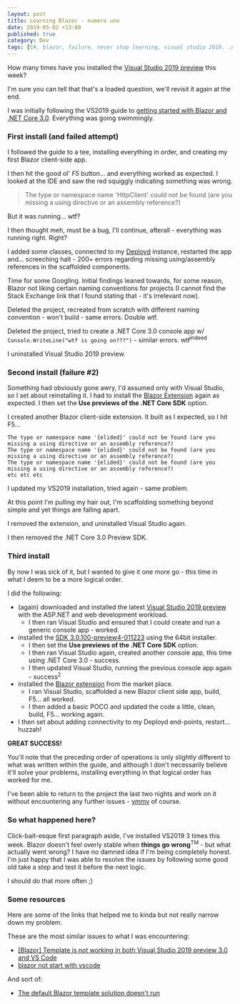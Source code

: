 ```yaml
---
layout: post
title: Learning Blazor - numero uno
date: 2019-05-02 +13:00
published: true
category: Dev
tags: [C#, blazor, failure, never stop learning, visual studio 2019, .net core 3.0, better late than never]
---
```


How many times have you installed the [Visual Studio 2019 preview](https://visualstudio.microsoft.com/vs/preview/) this week?

I'm sure you can tell that that's a loaded question, we'll revisit it again at the end.

I was initially following the VS2019 guide to [getting started with Blazor and .NET Core 3.0](https://docs.microsoft.com/en-us/aspnet/core/blazor/get-started?view=aspnetcore-3.0&tabs=visual-studio). Everything was going swimmingly.


### First install (and failed attempt)

I followed the guide to a tee, installing everything in order, and creating my first Blazor client-side app.

I then hit the good ol' *F5* button... and everything worked as expected. I looked at the IDE and saw the red squiggly indicating something was wrong.

> The type or namespace name 'HttpClient' could not be found (are you missing a using directive or an assembly reference?)

But it was running... wtf?

I then thought meh, must be a bug, I'll continue, afterall - everything was running right. Right?

I added some classes, connected to my [Deployd](https://deployd.com/) instance, restarted the app and... screeching halt - 200+ errors regarding missing using/assembly references in the scaffolded components.

Time for some Googling. Initial findings leaned towards, for some reason, Blazor not liking certain naming conventions for projects (I cannot find the Stack Exchange link that I found stating that - it's irrelevant now).

Deleted the project, recreated from scratch with different naming convention - won't build - same errors. Double wtf.

Deleted the project, tried to create a .NET Core 3.0 console app w/ `Console.WriteLine("wtf is going on???")` - similar errors. wtf<sup>indeed</sup>

I uninstalled Visual Studio 2019 preview.


### Second install (failure #2)

Something had obviously gone awry, I'd assumed only with Visual Studio, so I set about reinstalling it. I had to install the [Blazor Extension](https://go.microsoft.com/fwlink/?linkid=870389) again as expected. I then set the **Use previews of the .NET Core SDK** option.

I created another Blazor client-side extension. It built as I expected, so I hit F5...

~~~text
The type or namespace name '{elided}' could not be found (are you missing a using directive or an assembly reference?)
The type or namespace name '{elided}' could not be found (are you missing a using directive or an assembly reference?)
The type or namespace name '{elided}' could not be found (are you missing a using directive or an assembly reference?)
etc etc etc
~~~

I updated my VS2019 installation, tried again - same problem.

At this point I'm pulling my hair out, I'm scaffolding something beyond simple and yet things are falling apart.

I removed the extension, and uninstalled Visual Studio again.

I then removed the .NET Core 3.0 Preview SDK.


### Third install

By now I was sick of it, but I wanted to give it one more go - this time in what I deem to be a more logical order.

I did the following:
- (again) downloaded and installed the latest [Visual Studio 2019 preview](https://visualstudio.microsoft.com/vs/preview/) with the ASP.NET and web development workload.
  - I then ran Visual Studio and ensured that I could create and run a generic console app - worked.
- installed the [SDK 3.0.100-preview4-011223](https://dotnet.microsoft.com/download/thank-you/dotnet-sdk-3.0.100-preview4-windows-x64-installer) using the 64bit installer.
  - I then set the **Use previews of the .NET Core SDK** option.
  - I then ran Visual Studio again, created another console app, this time using .NET Core 3.0 - success.
  - I then updated Visual Studio, running the previous console app again - success<sup>2</sup>
- installed the [Blazor extension](https://go.microsoft.com/fwlink/?linkid=870389) from the market place.
  - I ran Visual Studio, scaffolded a new Blazor client side app, build, F5... all worked.
  - I then added a basic POCO and updated the code a little, clean, build, F5... working again.
- I then set about adding connectivity to my Deployd end-points, restsrt... huzzah!

**GREAT SUCCESS!**

You'll note that the preceding order of operations is only slightly different to what was written within the guide, and although I don't necessarily believe it'll solve your problems, installing everything in that logical order has worked for me.

I've been able to return to the project the last two nights and work on it without encountering any further issues - [ymmv](https://dictionary.cambridge.org/dictionary/english/ymmv) of course.


### So what happened here?

Click-bait-esque first paragraph aside, I've installed VS2019 3 times this week. Blazor doesn't feel overly stable when **things go wrong**<sup>TM</sup> - but what actually went wrong? I have no damned idea if I'm being completely honest. I'm just happy that I was able to resolve the issues by following some good old take a step and test it before the next logic.

I should do that more often ;)


### Some resources

Here are some of the links that helped me to kinda but not really narrow down my problem.

These are the most similar issues to what I was encountering:
- [[Blazor] Template is not working in both Visual Studio 2019 preview 3.0 and VS Code](https://github.com/aspnet/AspNetCore/issues/7952)
- [blazor not start with vscode](https://github.com/Microsoft/vscode/issues/72701)

And sort of:
- [The default Blazor template solution doesn't run](https://github.com/aspnet/AspNetCore/issues/8074)

